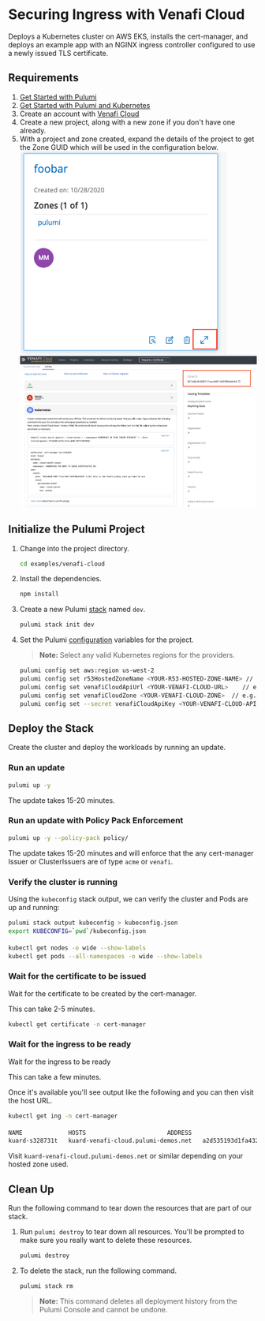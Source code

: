 # Securing Ingress with Venafi Cloud

Deploys a Kubernetes cluster on AWS EKS, installs the cert-manager, and deploys
an example app with an NGINX ingress controller configured to use a newly
issued TLS certificate.

## Requirements

1. [Get Started with Pulumi](https://www.pulumi.com/docs/get-started/kubernetes/)
1. [Get Started with Pulumi and Kubernetes](https://www.pulumi.com/docs/get-started/kubernetes/)
1. Create an account with [Venafi Cloud](https://ui.venafi.cloud/login)
  1. Create a new project, along with a new zone if you don't have one already.
  1. With a project and zone created, expand the details of the project to get
     the Zone GUID which will be used in the configuration below.
     ![project zone](../../images/project-zone.png)
     ![zone GUID details](../../images/zone-details.png)

## Initialize the Pulumi Project

1.  Change into the project directory.

    ```bash
	cd examples/venafi-cloud
    ```

1.  Install the dependencies.

    ```bash
    npm install
    ```

1.  Create a new Pulumi [stack][stack] named `dev`.

    ```bash
    pulumi stack init dev
    ```

1. Set the Pulumi [configuration][pulumi-config] variables for the project.

    > **Note:** Select any valid Kubernetes regions for the providers.

    ```bash
    pulumi config set aws:region us-west-2
    pulumi config set r53HostedZoneName <YOUR-R53-HOSTED-ZONE-NAME> // e.g. pulumi-demos.net
    pulumi config set venafiCloudApiUrl <YOUR-VENAFI-CLOUD-URL>    // e.g. https://api.venafi.cloud/v1
    pulumi config set venafiCloudZone <YOUR-VENAFI-CLOUD-ZONE>  // e.g. The GUID of the zone: 20c72172-175b-12ec-a6f6-f92327dc4cbd
    pulumi config set --secret venafiCloudApiKey <YOUR-VENAFI-CLOUD-API-KEY>
    ```

## Deploy the Stack

Create the cluster and deploy the workloads by running an update.

### Run an update

```bash
pulumi up -y
```

The update takes 15-20 minutes.

### Run an update with Policy Pack Enforcement

```bash
pulumi up -y --policy-pack policy/
```

The update takes 15-20 minutes and will enforce that the any cert-manager
Issuer or ClusterIssuers are of type `acme` or `venafi`.

### Verify the cluster is running

Using the `kubeconfig` stack output, we can verify the cluster and Pods are up
and running:

```bash
pulumi stack output kubeconfig > kubeconfig.json
export KUBECONFIG=`pwd`/kubeconfig.json

kubectl get nodes -o wide --show-labels
kubectl get pods --all-namespaces -o wide --show-labels
```

### Wait for the certificate to be issued

Wait for the certificate to be created by the cert-manager.

This can take 2-5 minutes.

```bash
kubectl get certificate -n cert-manager
```

### Wait for the ingress to be ready

Wait for the ingress to be ready

This can take a few minutes.

Once it's available you'll see output like the following and you can then visit
the host URL.

```bash
kubectl get ing -n cert-manager

NAME             HOSTS                       ADDRESS                                                                 PORTS     AGE
kuard-s328731t   kuard-venafi-cloud.pulumi-demos.net   a2d535193d1fa4321a3455d63b12fe8f-56180337.us-west-2.elb.amazonaws.com   80, 443   2m22s
```

Visit `kuard-venafi-cloud.pulumi-demos.net` or similar depending on your hosted zone used.

## Clean Up

Run the following command to tear down the resources that are part of our
stack.

1. Run `pulumi destroy` to tear down all resources.  You'll be prompted to make
   sure you really want to delete these resources.

   ```bash
   pulumi destroy
   ```

1. To delete the stack, run the following command.

   ```bash
   pulumi stack rm
   ```
   > **Note:** This command deletes all deployment history from the Pulumi
   > Console and cannot be undone.

[stack]: https://www.pulumi.com/docs/reference/stack.md"
[pulumi-config]: https://www.pulumi.com/docs/reference/config"
